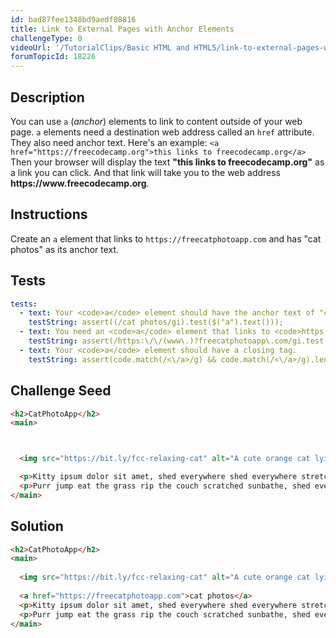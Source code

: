 ```yaml
---
id: bad87fee1348bd9aedf08816
title: Link to External Pages with Anchor Elements
challengeType: 0
videoUrl: '/TutorialClips/Basic HTML and HTML5/link-to-external-pages-with-anchor-elements.webm'
forumTopicId: 18226
---
```


## Description
<section id='description'>
You can use <code>a</code> (<i>anchor</i>) elements to link to content outside of your web page.
<code>a</code> elements need a destination web address called an <code>href</code> attribute. They also need anchor text. Here's an example:
<code>&#60;a href="https://freecodecamp.org">this links to freecodecamp.org&#60;/a&#62;</code>
Then your browser will display the text <strong>"this links to freecodecamp.org"</strong> as a link you can click. And that link will take you to the web address <strong>https://www.freecodecamp.org</strong>.
</section>

## Instructions
<section id='instructions'>
Create an <code>a</code> element that links to <code>https://freecatphotoapp.com</code> and has "cat photos" as its anchor text.
</section>

## Tests
<section id='tests'>

```yml
tests:
  - text: Your <code>a</code> element should have the anchor text of "cat photos".
    testString: assert((/cat photos/gi).test($("a").text()));
  - text: You need an <code>a</code> element that links to <code>https://freecatphotoapp.com</code>
    testString: assert(/https:\/\/(www\.)?freecatphotoapp\.com/gi.test($("a").attr("href")));
  - text: Your <code>a</code> element should have a closing tag.
    testString: assert(code.match(/<\/a>/g) && code.match(/<\/a>/g).length === code.match(/<a/g).length);

```

</section>

## Challenge Seed
<section id='challengeSeed'>

<div id='html-seed'>

```html
<h2>CatPhotoApp</h2>
<main>



  <img src="https://bit.ly/fcc-relaxing-cat" alt="A cute orange cat lying on its back.">

  <p>Kitty ipsum dolor sit amet, shed everywhere shed everywhere stretching attack your ankles chase the red dot, hairball run catnip eat the grass sniff.</p>
  <p>Purr jump eat the grass rip the couch scratched sunbathe, shed everywhere rip the couch sleep in the sink fluffy fur catnip scratched.</p>
</main>
```

</div>



</section>

## Solution
<section id='solution'>

```html
<h2>CatPhotoApp</h2>
<main>
  
  <img src="https://bit.ly/fcc-relaxing-cat" alt="A cute orange cat lying on its back.">
  
  <a href="https://freecatphotoapp.com">cat photos</a>
  <p>Kitty ipsum dolor sit amet, shed everywhere shed everywhere stretching attack your ankles chase the red dot, hairball run catnip eat the grass sniff.</p>
  <p>Purr jump eat the grass rip the couch scratched sunbathe, shed everywhere rip the couch sleep in the sink fluffy fur catnip scratched.</p>
</main>
```

</section>
